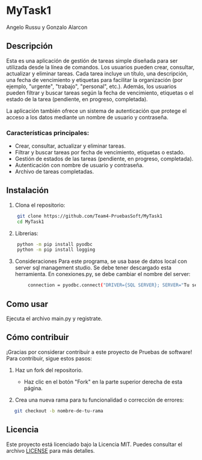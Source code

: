 # MyTask1 
Angelo Russu y Gonzalo Alarcon  

## Descripción

Esta es una aplicación de gestión de tareas simple diseñada para ser utilizada desde la línea de comandos. Los usuarios pueden crear, consultar, actualizar y eliminar tareas. Cada tarea incluye un título, una descripción, una fecha de vencimiento y etiquetas para facilitar la organización (por ejemplo, "urgente", "trabajo", "personal", etc.). Además, los usuarios pueden filtrar y buscar tareas según la fecha de vencimiento, etiquetas o el estado de la tarea (pendiente, en progreso, completada).

La aplicación también ofrece un sistema de autenticación que protege el acceso a los datos mediante un nombre de usuario y contraseña.

### Características principales:
- Crear, consultar, actualizar y eliminar tareas.
- Filtrar y buscar tareas por fecha de vencimiento, etiquetas o estado.
- Gestión de estados de las tareas (pendiente, en progreso, completada).
- Autenticación con nombre de usuario y contraseña.
- Archivo de tareas completadas.

## Instalación
1. Clona el repositorio:
```bash
    git clone https://github.com/Team4-PruebasSoft/MyTask1
    cd MyTask1 
``` 
2. Librerias: 
```bash 
    python -m pip install pyodbc 
    python -m pip install logging 
``` 
3. Consideraciones 
    Para este programa, se usa base de datos local con server sql management studio. Se debe tener descargado esta herramienta. 
    En conexiones.py, se debe cambiar el nombre del server:  
```bash  
        connection = pyodbc.connect("DRIVER={SQL SERVER}; SERVER="Tu server";Trusted_Connection=yes", autocommit=True) 
```  

## Como usar 
Ejecuta el archivo main.py y registrate.  


## Cómo contribuir

¡Gracias por considerar contribuir a este proyecto de Pruebas de software! Para contribuir, sigue estos pasos:

1. Haz un fork del repositorio.
   - Haz clic en el botón "Fork" en la parte superior derecha de esta página.

2. Crea una nueva rama para tu funcionalidad o corrección de errores:
```bash
   git checkout -b nombre-de-tu-rama 
```


## Licencia

Este proyecto está licenciado bajo la Licencia MIT. Puedes consultar el archivo [LICENSE](./LICENSE) para más detalles.


